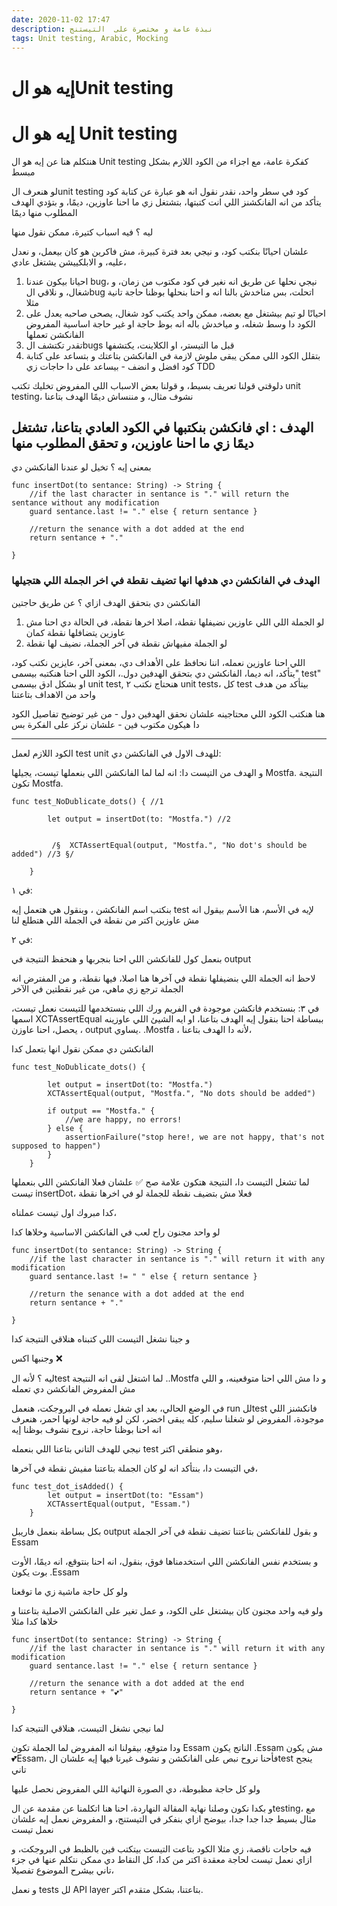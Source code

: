 ```yaml
---
date: 2020-11-02 17:47
description: نبذة عامة و مختصرة على  التيستنج
tags: Unit testing, Arabic, Mocking
---
```

# إيه هو الUnit testing


# إيه هو ال Unit testing

هنتكلم هنا عن إيه هو ال Unit testing كفكرة عامة، مع اجزاء من الكود اللازم بشكل مبسط 

لو هنعرف الunit testing كود في سطر واحد، نقدر نقول انه هو عبارة عن كتابة كود يتأكد من انه الفانكشنز اللي انت كتبتها، بتشتغل زي ما احنا عاوزين، ديمًا، و بتؤدي الهدف المطلوب منها ديمًا 

 ليه ؟ فيه اسباب كتيرة، ممكن نقول منها 

علشان احيانًا بنكتب كود، و نيجي بعد فترة كبيرة، مش فاكرين هو كان بيعمل، و نعدل عليه، و الابلكييشن يشتغل عادي، 

1. احيانا بيكون عندنا bug، نيجي نحلها عن طريق انه نغير في كود مكتوب من زمان، و شغال، و نلاقي الbug اتحلت، بس مناخدش بالنا انه و احنا بنحلها بوظنا حاجة تانية مثلا 
2. احيانًا لو تيم بيشتغل مع بعضه، ممكن واحد يكتب كود شغال، يصحى صاحبه يعدل على الكود دا وسط شغله، و مياخدش باله انه بوظ حاجة او غير حاجة اساسية المفروض الفانكشن تعملها 
3.  تقدر تكتشف الbugs قبل ما التيستر، او الكلاينت، يكتشفها 
4. بتقلل الكود اللي ممكن يبقى ملوش لازمة في الفانكشن بتاعتك و بتساعد على كتابة كود افضل و انضف - بيساعد على دا حاجات زي TDD

دلوقتي قولنا تعريف بسيط، و قولنا بعض الاسباب اللي المفروض تخليك تكتب unit testing، نشوف مثال، و مننساش ديمًا الهدف بتاعنا

## الهدف : اي فانكشن بنكتبها في الكود العادي بتاعنا، تشتغل ديمًا زي ما احنا عاوزين، و تحقق المطلوب منها

بمعنى إيه ؟ تخيل لو عندنا الفانكشن دي 


```
func insertDot(to sentance: String) -> String {
    //if the last character in sentance is "." will return the sentance without any modification
    guard sentance.last != "." else { return sentance }

    //return the senance with a dot added at the end
    return sentance + "."

}
```

### الهدف في الفانكشن دي هدفها انها تضيف نقطة في اخر الجملة اللي هتجيلها

الفانكشن دي بتحقق الهدف ازاي ؟  عن طريق حاجتين 

1.  لو الجملة اللي اللي عاوزين نضيفلها نقطة، اصلا اخرها نقطة، في الحالة دي احنا مش عاوزين يتضافلها نقطة كمان 
2. لو الجملة مفيهاش نقطة في آخر الجملة، نضيف لها نقطة 

اللي احنا عاوزين نعمله، اننا نحافظ على الأهداف دي، بمعنى آخر، عايزين نكتب كود، يتأكد، انه ديما، الفانكشن دي بتحقق الهدفين دول.، الكود اللي احنا هنكتبه بيسمى" test" او بشكل ادق بيسمى unit test, هنحتاج نكتب ٢ unit tests، كل test بيتأكد من هدف واحد من الاهداف بتاعتنا 

هنا هنكتب الكود اللي محتاجينه علشان نحقق الهدفين دول - من غير توضيح تفاصيل الكود دا هيكون مكتوب فين - علشان نركز على الفكرة بس 


---


الكود اللازم لعمل test unit للهدف الاول في الفانكشن دي: 

و الهدف من التيست دا: انه لما لما الفانكشن اللي بنعملها تيست، يجيلها Mostfa. النتيجة تكون Mostfa.


``` 
func test_NoDublicate_dots() { //1
        
        let output = insertDot(to: "Mostfa.") //2
        
        
         /§  XCTAssertEqual(output, "Mostfa.", "No dot's should be added") //3 §/
        
    }
```


 في ١: 

بنكتب اسم الفانكشن ، وبنقول هي هتعمل إيه test لإيه في الأسم، هنا الأسم بيقول انه مش عاوزين اكتر من نقطة في الجملة اللي هتطلع لنا

في ٢: 

بنعمل كول للفانكشن اللي احنا بنجربها و هنحفظ النتيجة في output

لاحظ انه الجملة اللي بنضيفلها نقطة في آخرها هنا اصلا، فيها نقطة، و من المفترض انه الجملة ترجع زي ماهي، من غير نقطتين في الآخر 

في ٣: بنستخدم فانكشن موجودة في الفريم ورك اللي بنستخدمها للتيست نعمل تيست، اسمها XCTAssertEqual ببساطة احنا بنقول إيه الهدف بتاعنا، او ايه الشيئ اللي عاوزينه يحصل، احنا عاوزن ،  output يساوي.  .Mostfa  ، لأنه دا الهدف بتاعنا، 

الفانكشن دي ممكن نقول انها بتعمل كدا 

```
func test_NoDublicate_dots() {

        let output = insertDot(to: "Mostfa.")
        XCTAssertEqual(output, "Mostfa.", "No dots should be added")

        if output == "Mostfa." {
            //we are happy, no errors!
        } else {
            assertionFailure("stop here!, we are not happy, that's not supposed to happen")
        }
    }
```

 لما تشغل التيست دا، النتيجة هتكون علامة صح ✅ علشان فعلا الفانكشن اللي بنعملها تيست insertDot، فعلا مش بتضيف نقطة للجملة لو في اخرها نقطة

 
كدا مبروك اول تيست عملناه، 

لو واحد مجنون راح لعب في الفانكشن الاساسية وخلاها كدا 

 
```
func insertDot(to sentance: String) -> String {
    //if the last character in sentance is "." will return it with any modification
    guard sentance.last != " " else { return sentance }

    //return the senance with a dot added at the end
    return sentance + "."

}
```

و جينا نشغل التيست اللي كتبناه هنلاقي النتيجة كدا 

وجنبها  اكس ❌ 

ليه ؟ لأنه الtest لما  اشتغل لقى انه النتيجة ..Mostfa و دا مش اللي احنا متوقعينه، و اللي مش المفروض الفانكشن دي تعمله

في الوضع الحالي، بعد اي شغل نعمله في البروجكت، هنعمل run للtest فانكشنز اللي موجودة، المفروض لو شغلنا سليم، كله يبقى اخضر، لكن لو فيه حاجة لونها احمر، هنعرف انه احنا بوظنا حاجة، نروح نشوف بوظنا إيه 

نيجي للهدف التاني بتاعنا اللي بنعمله test وهو منطقي اكتر، 

في التيست دا، بنتأكد انه لو كان الجملة بتاعتنا مفيش نقطة في آخرها، 

```
func test_dot_isAdded() {
        let output = insertDot(to: "Essam")
        XCTAssertEqual(output, "Essam.")
    }
```

بكل بساطة بنعمل فاريبل output و بقول للفانكشن بتاعتنا تضيف نقطة في آخر الجملة Essam

و بستخدم نفس الفانكشن اللي استخدمناها فوق، بنقول، انه احنا بنتوقع، انه ديمًا، الأوت بوت يكون .Essam 

ولو كل حاجة ماشية زي ما توقعنا




ولو فيه واحد مجنون كان بيشتغل على الكود، و عمل تغير على الفانكشن الاصلية بتاعتنا  و خلاها كدا مثلا 


```
func insertDot(to sentance: String) -> String {
    //if the last character in sentance is "." will return it with any modification
    guard sentance.last != "." else { return sentance }

    //return the senance with a dot added at the end
    return sentance + "💕"

}
```

لما نيجي نشغل التيست، هنلاقي النتيجة كدا 



ودا متوقع، بيقولنا انه المفروض لما الجملة تكون Essam  الناتج يكون .Essam مش يكون 💕Essam،  فأحنا نروح نبص على الفانكشن و نشوف غيرنا فيها إيه  علشان الtest ينجح تاني 

ولو كل حاجة مظبوطة، دي الصورة النهائية اللي المفروض نحصل عليها


و بكدا نكون وصلنا نهاية المقالة النهاردة، احنا هنا اتكلمنا عن مقدمة عن الtesting، مع مثال بسيط جدا جدا جدا، بيوضح ازاي بنفكر في التيستنج، و المفروض نعمل إيه علشان نعمل تيست

فيه حاجات ناقصة، زي مثلا الكود بتاعت التيست بيتكتب فين بالظبط في البروجكت، و ازاي نعمل تيست لحاجة معقدة اكتر من كدا، كل النقاط دي ممكن نتكلم عنها في جزء تاني بيشرح الموضوع تفصيلا،

و نعمل tests لل API layer بتاعتنا، بشكل متقدم اكتر.

